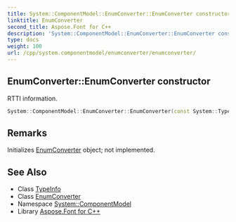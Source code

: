 ```yaml
---
title: System::ComponentModel::EnumConverter::EnumConverter constructor
linktitle: EnumConverter
second_title: Aspose.Font for C++
description: 'System::ComponentModel::EnumConverter::EnumConverter constructor. RTTI information in C++.'
type: docs
weight: 100
url: /cpp/system.componentmodel/enumconverter/enumconverter/
---
```

## EnumConverter::EnumConverter constructor


RTTI information.

```cpp
System::ComponentModel::EnumConverter::EnumConverter(const System::TypeInfo &type)
```

## Remarks


Initializes [EnumConverter](../) object; not implemented. 
## See Also

* Class [TypeInfo](../../../system/typeinfo/)
* Class [EnumConverter](../)
* Namespace [System::ComponentModel](../../)
* Library [Aspose.Font for C++](../../../)

